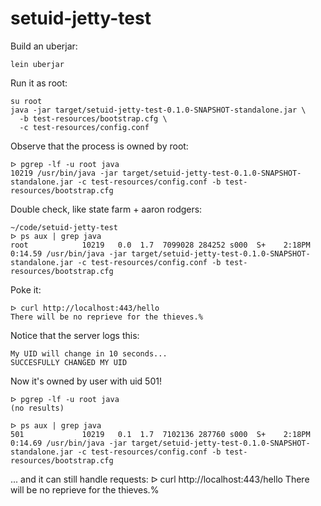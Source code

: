 setuid-jetty-test
=================

Build an uberjar:
```
lein uberjar
```

Run it as root:
```
su root
java -jar target/setuid-jetty-test-0.1.0-SNAPSHOT-standalone.jar \
  -b test-resources/bootstrap.cfg \
  -c test-resources/config.conf
```

Observe that the process is owned by root:
```
ᐅ pgrep -lf -u root java
10219 /usr/bin/java -jar target/setuid-jetty-test-0.1.0-SNAPSHOT-standalone.jar -c test-resources/config.conf -b test-resources/bootstrap.cfg
```

Double check, like state farm + aaron rodgers:
```
~/code/setuid-jetty-test
ᐅ ps aux | grep java
root            10219   0.0  1.7  7099028 284252 s000  S+    2:18PM   0:14.59 /usr/bin/java -jar target/setuid-jetty-test-0.1.0-SNAPSHOT-standalone.jar -c test-resources/config.conf -b test-resources/bootstrap.cfg
```

Poke it:
```
ᐅ curl http://localhost:443/hello
There will be no reprieve for the thieves.%
```

Notice that the server logs this:
```
My UID will change in 10 seconds...
SUCCESFULLY CHANGED MY UID
```

Now it's owned by user with uid 501!
```
ᐅ pgrep -lf -u root java
(no results)

ᐅ ps aux | grep java
501             10219   0.1  1.7  7102136 287760 s000  S+    2:18PM   0:14.69 /usr/bin/java -jar target/setuid-jetty-test-0.1.0-SNAPSHOT-standalone.jar -c test-resources/config.conf -b test-resources/bootstrap.cfg
```

... and it can still handle requests:
ᐅ curl http://localhost:443/hello
There will be no reprieve for the thieves.%
